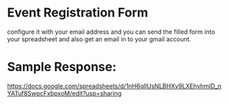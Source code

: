 # Event Registration Form

configure it with your email address and you can send the filled form into your spreadsheet and also get an email in to your gmail account. 

# Sample Response: 
https://docs.google.com/spreadsheets/d/1nH6qllUsNLBHXv9LXEhvhmID_nYATuf8SwpcFxbpxoM/edit?usp=sharing
